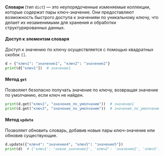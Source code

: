 **Словари** (тип `dict`) — это неупорядоченные изменяемые коллекции, которые содержат пары ключ-значение. Они предоставляют возможность быстрого доступа к значениям по уникальному ключу, что делает их незаменимыми для хранения и обработки структурированных данных.

#### Доступ к элементам словаря

Доступ к значению по ключу осуществляется с помощью квадратных скобок `[]`.

```python
d = {"ключ1": "значение1", "ключ2": "значение2"}
print(d["ключ1"])  # значение1
```


#### Метод `get`

Позволяет безопасно получать значение по ключу, возвращая значение по умолчанию, если ключ не найден.

```python
print(d.get("ключ1", "значение_по_умолчанию"))  # значение1
print(d.get("ключ3", "значение_по_умолчанию"))  # значение_по_умолчанию
```

#### Метод `update`

Позволяет обновить словарь, добавив новые пары ключ-значение или обновив существующие.

```python
d.update({"ключ4": "значение4", "ключ5": "значение5"})
print(d)  # {'ключ1': 'новое_значение1', 'ключ2': 'значение2', 'ключ3': 'значение3', 'ключ4': 'значение4', 'ключ5': 'значение5'}
```



